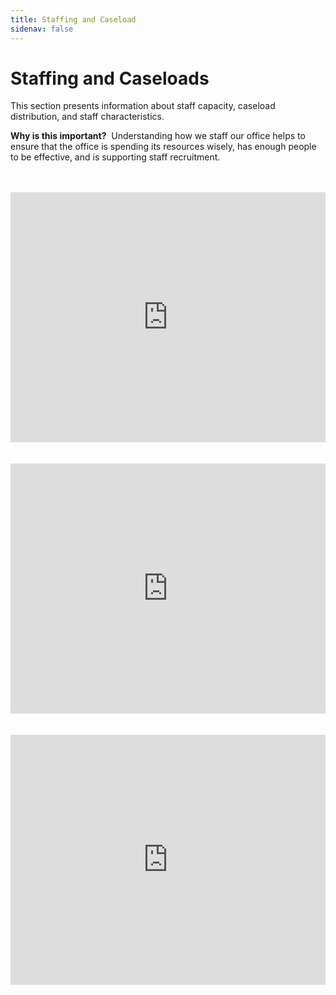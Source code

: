 ```yaml
---
title: Staffing and Caseload
sidenav: false
---
```

# Staffing and Caseloads

This section presents information about staff capacity, caseload distribution, and staff characteristics.

**Why is this important?**  Understanding how we staff our office helps to ensure that the office is spending its resources wisely, has enough people to be effective, and is supporting staff recruitment.

<br>

<br>

<iframe title="Office Felony and Misdemeanor Caseloads" aria-label="Column Chart" id="datawrapper-chart-ql4iN" src="https://datawrapper.dwcdn.net/ql4iN/" scrolling="no" frameborder="0" style="width: 0; min-width: 100% !important; border: none;" height="400"></iframe><script type="text/javascript">!function(){"use strict";window.addEventListener("message",(function(e){if(void 0!==e.data["datawrapper-height"]){var t=document.querySelectorAll("iframe");for(var a in e.data["datawrapper-height"])for(var r=0;r<t.length;r++){if(t[r].contentWindow===e.source)t[r].style.height=e.data["datawrapper-height"][a]+"px"}}}))}();
</script> <br>

<br>

<br>

<iframe title="Clerical and Paralegal Capacity" aria-label="Interactive line chart" id="datawrapper-chart-0lH0b" src="https://datawrapper.dwcdn.net/0lH0b/" scrolling="no" frameborder="0" style="width: 0; min-width: 100% !important; border: none;" height="400"></iframe><script type="text/javascript">!function(){"use strict";window.addEventListener("message",(function(e){if(void 0!==e.data["datawrapper-height"]){var t=document.querySelectorAll("iframe");for(var a in e.data["datawrapper-height"])for(var r=0;r<t.length;r++){if(t[r].contentWindow===e.source)t[r].style.height=e.data["datawrapper-height"][a]+"px"}}}))}();
</script> <br>

<br>

<br>

<iframe title="Data and Analytic Capacity" aria-label="Column Chart" id="datawrapper-chart-92ZSy" src="https://datawrapper.dwcdn.net/92ZSy/" scrolling="no" frameborder="0" style="width: 0; min-width: 100% !important; border: none;" height="400"></iframe><script type="text/javascript">!function(){"use strict";window.addEventListener("message",(function(e){if(void 0!==e.data["datawrapper-height"]){var t=document.querySelectorAll("iframe");for(var a in e.data["datawrapper-height"])for(var r=0;r<t.length;r++){if(t[r].contentWindow===e.source)t[r].style.height=e.data["datawrapper-height"][a]+"px"}}}))}();
</script>
